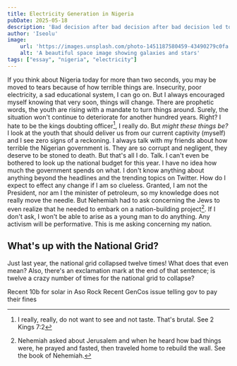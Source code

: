 ```yaml
---
title: Electricity Generation in Nigeria
pubDate: 2025-05-18
description: 'Bad decision after bad decision after bad decision led to bad outcomes. Who would have guessed.'
author: 'Iseolu'
image:
    url: 'https://images.unsplash.com/photo-1451187580459-43490279c0fa'
    alt: 'A beautiful space image showing galaxies and stars'
tags: ["essay", "nigeria", "electricity"]
---
```


If you think about Nigeria today for more than two seconds, you may be moved to tears because of how terrible things are. Insecurity, poor electricity, a sad educational system, I can go on. But I always encouraged myself knowing that very soon, things will change. There are prophetic words, the youth are rising with a mandate to turn things around. Surely, the situation won't continue to deteriorate for another hundred years. Right? I hate to be the kings doubting officer[^1], I really do. But *might these things be?* I look at the youth that should deliver us from our current captivity (myself) and I see zero signs of a reckoning. I always talk with my friends about how terrible the Nigerian government is. They are so corrupt and negligent, they deserve to be stoned to death. But that's all I do. Talk. I can't even be bothered to look up the national budget for this year. I have no idea how much the government spends on what. I don't know anything about anything beyond the headlines and the trending topics on Twitter. How do I expect to effect any change if I am so clueless. Granted, I am not the President, nor am I the minister of petroleum, so my knowledge does not really move the needle. But Nehemiah had to ask concerning the Jews to even realize that he needed to embark on a nation-building project[^2]. If I don't ask, I won't be able to arise as a young man to do anything. Any activism will be performative. This is me asking concerning my nation.

## What's up with the National Grid?
Just last year, the national grid collapsed twelve times! What does that even mean? Also, there's an exclamation mark at the end of that sentence; is twelve a crazy number of times for the national grid to collapse?

Recent 10b for solar in Aso Rock
Recent GenCos issue telling gov to pay their fines

[^1]: I really, really, do not want to see and not taste. That's brutal. See 2 Kings 7:2

[^2]: Nehemiah asked about Jerusalem and when he heard how bad things were, he prayed and fasted, then traveled home to rebuild the wall. See the book of Nehemiah.